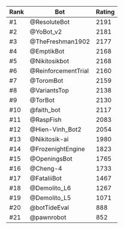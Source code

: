 Rank|Bot|Rating
---|---|---
#1|@ResoluteBot|2191
#2|@YoBot_v2|2181
#3|@TheFreshman1902|2177
#4|@EmptikBot|2168
#5|@Nikitosikbot|2168
#6|@ReinforcementTrial|2160
#7|@ToromBot|2159
#8|@VariantsTop|2138
#9|@TorBot|2130
#10|@faith_bot|2117
#11|@RaspFish|2083
#12|@Hien-Vinh_Bot2|2054
#13|@Nikitosik-ai|1980
#14|@FrozenightEngine|1823
#15|@OpeningsBot|1765
#16|@Cheng-4|1733
#17|@FataliiBot|1467
#18|@Demolito_L6|1267
#19|@Demolito_L5|1071
#20|@botTideEval|888
#21|@pawnrobot|852
